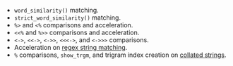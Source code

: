 - `word_similarity()` matching.
- `strict_word_similarity()` matching.
- `%>` and `<%` comparisons and acceleration.
- `<<%` and `%>>` comparisons and acceleration.
- `<->`, `<<->`, `<->>`, `<<<->`, and `<->>>` comparisons.
- Acceleration on [regex string matching](scalar-expressions.html#string-matching-using-posix-regular-expressions).
- `%` comparisons, `show_trgm`, and trigram index creation on [collated strings](collate.html).